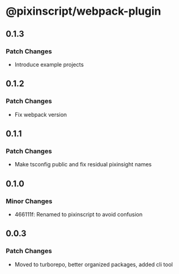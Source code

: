# @pixinscript/webpack-plugin

## 0.1.3

### Patch Changes

- Introduce example projects

## 0.1.2

### Patch Changes

- Fix webpack version

## 0.1.1

### Patch Changes

- Make tsconfig public and fix residual pixinsight names

## 0.1.0

### Minor Changes

- 466111f: Renamed to pixinscript to avoid confusion

## 0.0.3

### Patch Changes

- Moved to turborepo, better organized packages, added cli tool
